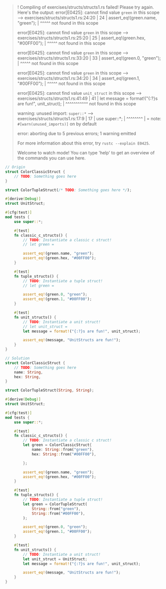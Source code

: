 >! Compiling of exercises/structs/structs1.rs failed! Please try again. Here's the output:
>error[E0425]: cannot find value `green` in this scope
>  --> exercises/structs/structs1.rs:24:20
>   |
>24 |         assert_eq!(green.name, "green");
>   |                    ^^^^^ not found in this scope
>
>error[E0425]: cannot find value `green` in this scope
>  --> exercises/structs/structs1.rs:25:20
>   |
>25 |         assert_eq!(green.hex, "#00FF00");
>   |                    ^^^^^ not found in this scope
>
>error[E0425]: cannot find value `green` in this scope
>  --> exercises/structs/structs1.rs:33:20
>   |
>33 |         assert_eq!(green.0, "green");
>   |                    ^^^^^ not found in this scope
>
>error[E0425]: cannot find value `green` in this scope
>  --> exercises/structs/structs1.rs:34:20
>   |
>34 |         assert_eq!(green.1, "#00FF00");
>   |                    ^^^^^ not found in this scope
>
>error[E0425]: cannot find value `unit_struct` in this scope
>  --> exercises/structs/structs1.rs:41:49
>   |
>41 |         let message = format!("{:?}s are fun!", unit_struct);
>   |                                                 ^^^^^^^^^^^ not found in this scope
>
>warning: unused import: `super::*`
>  --> exercises/structs/structs1.rs:17:9
>   |
>17 |     use super::*;
>   |         ^^^^^^^^
>   |
>   = note: `#[warn(unused_imports)]` on by default
>
>error: aborting due to 5 previous errors; 1 warning emitted
>
>For more information about this error, try `rustc --explain E0425`.
>
>Welcome to watch mode! You can type 'help' to get an overview of the commands you can use here.

```rust
// Origin
struct ColorClassicStruct {
    // TODO: Something goes here
}

struct ColorTupleStruct(/* TODO: Something goes here */);

#[derive(Debug)]
struct UnitStruct;

#[cfg(test)]
mod tests {
    use super::*;

    #[test]
    fn classic_c_structs() {
        // TODO: Instantiate a classic c struct!
        // let green =

        assert_eq!(green.name, "green");
        assert_eq!(green.hex, "#00FF00");
    }

    #[test]
    fn tuple_structs() {
        // TODO: Instantiate a tuple struct!
        // let green =

        assert_eq!(green.0, "green");
        assert_eq!(green.1, "#00FF00");
    }

    #[test]
    fn unit_structs() {
        // TODO: Instantiate a unit struct!
        // let unit_struct =
        let message = format!("{:?}s are fun!", unit_struct);

        assert_eq!(message, "UnitStructs are fun!");
    }
}
```

```rust
// Solution
struct ColorClassicStruct {
    // TODO: Something goes here
    name: String,
    hex: String,
}

struct ColorTupleStruct(String, String);

#[derive(Debug)]
struct UnitStruct;

#[cfg(test)]
mod tests {
    use super::*;

    #[test]
    fn classic_c_structs() {
        // TODO: Instantiate a classic c struct!
        let green = ColorClassicStruct{
            name: String::from("green"),
            hex: String::from("#00FF00"),

        };

        assert_eq!(green.name, "green");
        assert_eq!(green.hex, "#00FF00");
    }

    #[test]
    fn tuple_structs() {
        // TODO: Instantiate a tuple struct!
        let green = ColorTupleStruct(
            String::from("green"),
            String::from("#00FF00"),
        );

        assert_eq!(green.0, "green");
        assert_eq!(green.1, "#00FF00");
    }

    #[test]
    fn unit_structs() {
        // TODO: Instantiate a unit struct!
        let unit_struct = UnitStruct;
        let message = format!("{:?}s are fun!", unit_struct);

        assert_eq!(message, "UnitStructs are fun!");
    }
}


```